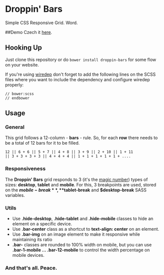 Droppin' Bars
=============

Simple CSS Responsive Grid. Word.

##Demo
Czech it [here](http://antoniocapelo.github.io/droppin-bars/).

## Hooking Up

Just clone this repository or do ``bower install droppin-bars`` for some flow on your website.

If you're using [wiredep](https://github.com/taptapship/wiredep) don't forget to add the following lines on the SCSS files where you want to include the dependency and configure wiredep properly:

	// bower:scss
	// endbower

## Usage

### General

This grid follows a 12-column - **bars** - rule. So, for each **row** there needs to be a total of 12 bars for it to be filled.

	12 || 6 + 6 || 5 + 7 || 4 + 8 || 3 + 9 || 2 + 10 || 1 + 11 
	|| 3 + 3 + 3 + 3 || 4 + 4 + 4 || 1 + 1 + 1 + 1 + 1 + ....

### Responsiveness

The <b>Droppin' Bars</b> grid responds to 3 (it's the <a href="https://www.youtube.com/watch?v=0irL1M15DH8">magic number</a>) types of sizes: **desktop**, **tablet** and **mobile**. 
For this, 3 breakpoints are used, stored on the **$mobile-break**, **$tablet-break** and **$desktop-break** SASS variables.

### Utils

* Use **.hide-desktop**, **.hide-tablet** and **.hide-mobile** classes to hide an element on a specific device.
* Use **.bar-center** class as a shortcut to **text-align: center** on an element.
* Use **.bar-img** on an image element to make it responsive while maintaining its ratio
* **.bar-** classes are rounded to 100% width on mobile, but you can use **.bar-1-mobile ... .bar-12-mobile** to control the width percentage on mobile devices.

### And that's all. Peace.